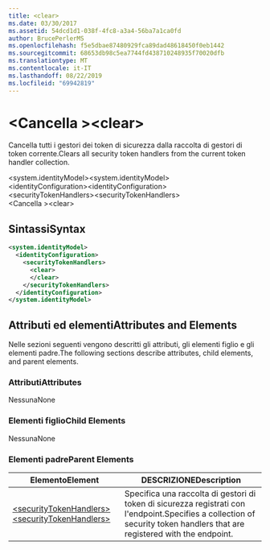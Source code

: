 ```yaml
---
title: <clear>
ms.date: 03/30/2017
ms.assetid: 54dcd1d1-038f-4fc8-a3a4-56ba7a1ca0fd
author: BrucePerlerMS
ms.openlocfilehash: f5e5dbae87480929fca89dad48618450f0eb1442
ms.sourcegitcommit: 68653db98c5ea7744fd438710248935f70020dfb
ms.translationtype: MT
ms.contentlocale: it-IT
ms.lasthandoff: 08/22/2019
ms.locfileid: "69942819"
---
```

# <a name="clear"></a><span data-ttu-id="cf710-101">\<Cancella ></span><span class="sxs-lookup"><span data-stu-id="cf710-101">\<clear></span></span>
<span data-ttu-id="cf710-102">Cancella tutti i gestori dei token di sicurezza dalla raccolta di gestori di token corrente.</span><span class="sxs-lookup"><span data-stu-id="cf710-102">Clears all security token handlers from the current token handler collection.</span></span>  
  
 <span data-ttu-id="cf710-103">\<system.identityModel></span><span class="sxs-lookup"><span data-stu-id="cf710-103">\<system.identityModel></span></span>  
<span data-ttu-id="cf710-104">\<identityConfiguration></span><span class="sxs-lookup"><span data-stu-id="cf710-104">\<identityConfiguration></span></span>  
<span data-ttu-id="cf710-105">\<securityTokenHandlers></span><span class="sxs-lookup"><span data-stu-id="cf710-105">\<securityTokenHandlers></span></span>  
<span data-ttu-id="cf710-106">\<Cancella ></span><span class="sxs-lookup"><span data-stu-id="cf710-106">\<clear></span></span>  
  
## <a name="syntax"></a><span data-ttu-id="cf710-107">Sintassi</span><span class="sxs-lookup"><span data-stu-id="cf710-107">Syntax</span></span>  
  
```xml  
<system.identityModel>  
  <identityConfiguration>  
    <securityTokenHandlers>  
      <clear>  
      </clear>  
    </securityTokenHandlers>  
  </identityConfiguration>  
</system.identityModel>  
```  
  
## <a name="attributes-and-elements"></a><span data-ttu-id="cf710-108">Attributi ed elementi</span><span class="sxs-lookup"><span data-stu-id="cf710-108">Attributes and Elements</span></span>  
 <span data-ttu-id="cf710-109">Nelle sezioni seguenti vengono descritti gli attributi, gli elementi figlio e gli elementi padre.</span><span class="sxs-lookup"><span data-stu-id="cf710-109">The following sections describe attributes, child elements, and parent elements.</span></span>  
  
### <a name="attributes"></a><span data-ttu-id="cf710-110">Attributi</span><span class="sxs-lookup"><span data-stu-id="cf710-110">Attributes</span></span>  
 <span data-ttu-id="cf710-111">Nessuna</span><span class="sxs-lookup"><span data-stu-id="cf710-111">None</span></span>  
  
### <a name="child-elements"></a><span data-ttu-id="cf710-112">Elementi figlio</span><span class="sxs-lookup"><span data-stu-id="cf710-112">Child Elements</span></span>  
 <span data-ttu-id="cf710-113">Nessuna</span><span class="sxs-lookup"><span data-stu-id="cf710-113">None</span></span>  
  
### <a name="parent-elements"></a><span data-ttu-id="cf710-114">Elementi padre</span><span class="sxs-lookup"><span data-stu-id="cf710-114">Parent Elements</span></span>  
  
|<span data-ttu-id="cf710-115">Elemento</span><span class="sxs-lookup"><span data-stu-id="cf710-115">Element</span></span>|<span data-ttu-id="cf710-116">DESCRIZIONE</span><span class="sxs-lookup"><span data-stu-id="cf710-116">Description</span></span>|  
|-------------|-----------------|  
|[<span data-ttu-id="cf710-117">\<securityTokenHandlers></span><span class="sxs-lookup"><span data-stu-id="cf710-117">\<securityTokenHandlers></span></span>](securitytokenhandlers.md)|<span data-ttu-id="cf710-118">Specifica una raccolta di gestori di token di sicurezza registrati con l'endpoint.</span><span class="sxs-lookup"><span data-stu-id="cf710-118">Specifies a collection of security token handlers that are registered with the endpoint.</span></span>|
